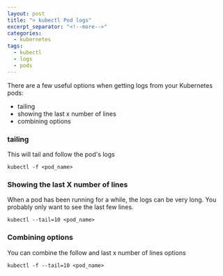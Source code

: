 ```yaml
---
layout: post
title: "> kubectl Pod logs"
excerpt_separator: "<!--more-->"
categories:
  - kubernetes
tags:
  - kubectl
  - logs
  - pods
---
```

There are a few useful options when getting logs from your Kubernetes pods:

* tailing
* showing the last x number of lines
* combining options

### tailing

This will tail and follow the pod's logs

```
kubectl -f <pod_name>
```

### Showing the last X number of lines

When a pod has been running for a while, the logs can be very long.  You probably
only want to see the last few lines.

```
kubectl --tail=10 <pod_name>
```

### Combining options

You can combine the follow and last x number of lines options

```
kubectl -f --tail=10 <pod_name>
```

